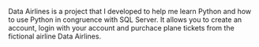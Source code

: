 Data Airlines is a project that I developed to help me learn Python and how to use Python in congruence with SQL Server. It allows you to create an account, login with your account and purchace plane tickets from the fictional airline Data Airlines.
